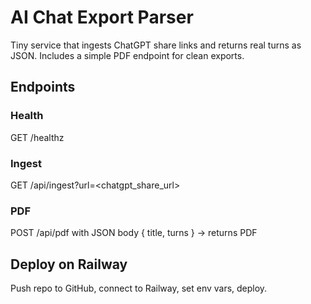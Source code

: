 # AI Chat Export Parser

Tiny service that ingests ChatGPT share links and returns real turns as JSON.
Includes a simple PDF endpoint for clean exports.

## Endpoints

### Health
GET /healthz

### Ingest
GET /api/ingest?url=<chatgpt_share_url>

### PDF
POST /api/pdf with JSON body { title, turns } -> returns PDF

## Deploy on Railway

Push repo to GitHub, connect to Railway, set env vars, deploy.
